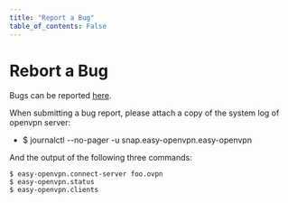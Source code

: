 ```yaml
---
title: "Report a Bug"
table_of_contents: False
---
```


# Rebort a Bug

Bugs can be reported [here](https://bugs.launchpad.net/snappy-hwe-snaps/+filebug).

When submitting a bug report, please attach a copy of the system log of openvpn server:

 * $ journalctl --no-pager -u snap.easy-openvpn.easy-openvpn

And the output of the following three commands:

```
$ easy-openvpn.connect-server foo.ovpn
$ easy-openvpn.status
$ easy-openvpn.clients
```
